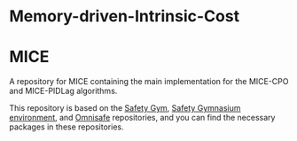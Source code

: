# Memory-driven-Intrinsic-Cost

# MICE

A repository for MICE containing the main implementation for the MICE-CPO and MICE-PIDLag algorithms.

This repository is based on the [Safety Gym](https://github.com/openai/safety-gym), [Safety Gymnasium environment](https://github.com/PKU-Alignment/safety-gymnasium?tab=readme-ov-file), and [Omnisafe](https://github.com/PKU-Alignment/omnisafe) repositories, and you can find the necessary packages in these repositories.
